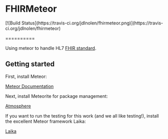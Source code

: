 <h1>FHIRMeteor</h1>  [![Build Status](https://travis-ci.org/jdlnolen/fhirmeteor.png)](https://travis-ci.org/jdlnolen/fhirmeteor)

==========

Using meteor to handle HL7 [FHIR standard](http://hl7.org/implement/standards/fhir/). 

<h2>Getting started </h2>

First, install Meteor:

[Meteor Documentation](http://docs.meteor.com/)

Next, install Meteorite for package management:

[Atmosphere](https://atmosphere.meteor.com/wtf/app)

If you want to run the testing for this work (and we all like testing!), install the excellent Meteor framework Laika:

[Laika](http://arunoda.github.io/laika/)
